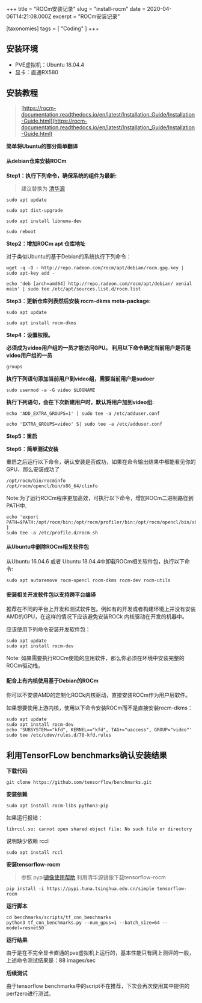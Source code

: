 +++
title = "ROCm安装记录"
slug = "install-rocm"
date = 2020-04-06T14:21:08.000Z
excerpt = "ROCm安装记录"

[taxonomies]
tags = [ "Coding" ]
+++

## 安装环境

- PVE虚拟机：Ubuntu 18.04.4
- 显卡：直通RX580

## 安装教程

> [https://rocm-documentation.readthedocs.io/en/latest/Installation_Guide/Installation-Guide.html](https://rocm-documentation.readthedocs.io/en/latest/Installation_Guide/Installation-Guide.html)

**简单将Ubuntu的部分简单翻译**

#### 从debian仓库安装ROCm

**Step1：执行下列命令，确保系统的组件为最新:**

> 建议替换为 [清华源](https://mirror.tuna.tsinghua.edu.cn/help/ubuntu/)

    sudo apt update
    
    sudo apt dist-upgrade
    
    sudo apt install libnuma-dev
    
    sudo reboot
    

**Step2：增加ROCm apt 仓库地址**

对于类似Ubuntu的基于Debian的系统执行下列命令：

    wget -q -O - http://repo.radeon.com/rocm/apt/debian/rocm.gpg.key | sudo apt-key add -
    
    echo 'deb [arch=amd64] http://repo.radeon.com/rocm/apt/debian/ xenial main' | sudo tee /etc/apt/sources.list.d/rocm.list
    

**Step3：更新仓库列表然后安装 rocm-dkms meta-package:**

    sudo apt update
    
    sudo apt install rocm-dkms
    

**Step4：设置权限。**

**必须成为video用户组的一员才能访问GPU。 利用以下命令确定当前用户是否是video用户组的一员**

    groups
    

**执行下列语句添加当前用户到video组，需要当前用户是sudoer**

    sudo usermod -a -G video $LOGNAME
    

**执行下列语句，会在下次新建用户时，默认将用户加到video组:**

    echo 'ADD_EXTRA_GROUPS=1' | sudo tee -a /etc/adduser.conf
    
    echo 'EXTRA_GROUPS=video' S| sudo tee -a /etc/adduser.conf
    

**Step5：重启**

**Step6：简单测试安装**

重启之后运行以下命令，确认安装是否成功，如果在命令输出结果中都能看见你的GPU，那么安装成功了

    /opt/rocm/bin/rocminfo
    /opt/rocm/opencl/bin/x86_64/clinfo
    

Note:为了运行ROCm程序更加高效，可执行以下命令，增加ROCm二进制路径到PATH中.

    echo 'export PATH=$PATH:/opt/rocm/bin:/opt/rocm/profiler/bin:/opt/rocm/opencl/bin/x86_64' |
    sudo tee -a /etc/profile.d/rocm.sh
    

#### 从Ubuntu中删除ROCm相关软件包

从Ubuntu 16.04.6 或者 Ubuntu 18.04.4中卸载ROCm相关软件包，执行以下命令:

    sudo apt autoremove rocm-opencl rocm-dkms rocm-dev rocm-utils
    

#### 安装相关开发软件包以支持跨平台编译

推荐在不同的平台上开发和测试软件包。例如有的开发或者构建环境上并没有安装AMD的GPU，在这样的情况下应该避免安装ROCk 内核驱动在开发的机器中。

应该使用下列命令安装开发软件包：

    sudo apt update
    sudo apt install rocm-dev
    

Note: 如果需要执行ROCm使能的应用软件，那么你必须在环境中安装完整的ROCm驱动栈。

#### 配合上有内核使用基于Debian的ROCm

你可以不安装AMD的定制化ROCk内核驱动，直接安装ROCm作为用户层软件。

如果想要使用上游内核，使用以下命令安装ROCm而不是直接安装rocm-dkms：

    sudo apt update
    sudo apt install rocm-dev
    echo 'SUBSYSTEM=="kfd", KERNEL=="kfd", TAG+="uaccess", GROUP="video"'
    sudo tee /etc/udev/rules.d/70-kfd.rules
    

## 利用TensorFLow benchmarks确认安装结果

**下载代码**

    git clone https://github.com/tensorflow/benchmarks.git
    

**安装依赖**

    sudo apt install rocm-libs python3-pip 
    

如果运行报错：

`librccl.so: cannot open shared object file: No such file or directory`

说明缺少依赖 rccl

    sudo apt install rccl
    

**安装tensorflow-rocm**

> 参照 pypi[镜像使用帮助](https://mirror.tuna.tsinghua.edu.cn/help/pypi/) 利用清华源镜像下载tensorflow-rocm

    pip install -i https://pypi.tuna.tsinghua.edu.cn/simple tensorflow-rocm
    

**运行脚本**

    cd benchmarks/scripts/tf_cnn_benchmarks
    python3 tf_cnn_benchmarks.py --num_gpus=1 --batch_size=64 --model=resnet50
    

**运行结果**

由于是在不完全显卡直通的pve虚拟机上运行的，基本性能只有网上测评的一般，上述命令测试结果是：88 images/sec

**后续测试**

由于tensorflow benchmarks中的script不在推荐，下次会再次使用其中提供的perfzero进行测试。
